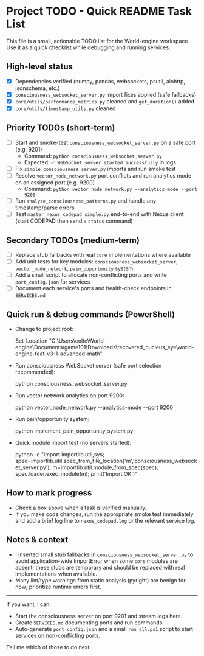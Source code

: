 # Project TODO - Quick README Task List

This file is a small, actionable TODO list for the World-engine workspace. Use it as a quick checklist while debugging and running services.

## High-level status
- [x] Dependencies verified (numpy, pandas, websockets, psutil, aiohttp, jsonschema, etc.)
- [x] `consciousness_websocket_server.py` import fixes applied (safe fallbacks)
- [x] `core/utils/performance_metrics.py` cleaned and `get_duration()` added
- [x] `core/utils/timestamp_utils.py` cleaned

## Priority TODOs (short-term)
- [ ] Start and smoke-test `consciousness_websocket_server.py` on a safe port (e.g. 9201)
  - Command: `python consciousness_websocket_server.py`
  - Expected: `✅ WebSocket server started successfully` in logs
- [ ] Fix `simple_consciousness_server.py` imports and run smoke test
- [ ] Resolve `vector_node_network.py` port conflicts and run analytics mode on an assigned port (e.g. 9200)
  - Command: `python vector_node_network.py --analytics-mode --port 9200`
- [ ] Run `analyze_consciousness_patterns.py` and handle any timestamp/parse errors
- [ ] Test `master_nexus_codepad_simple.py` end-to-end with Nexus client (start CODEPAD then send a `status` command)

## Secondary TODOs (medium-term)
- [ ] Replace stub fallbacks with real `core` implementations where available
- [ ] Add unit tests for key modules: `consciousness_websocket_server`, `vector_node_network`, `pain_opportunity` system
- [ ] Add a small script to allocate non-conflicting ports and write `port_config.json` for services
- [ ] Document each service's ports and health-check endpoints in `SERVICES.md`

## Quick run & debug commands (PowerShell)
- Change to project root:

  Set-Location "C:\Users\colte\World-engine\Documents\game101\Downloads\recovered_nucleus_eye\world-engine-feat-v3-1-advanced-math"

- Run consciousness WebSocket server (safe port selection recommended):

  python consciousness_websocket_server.py

- Run vector network analytics on port 9200:

  python vector_node_network.py --analytics-mode --port 9200

- Run pain/opportunity system:

  python implement_pain_opportunity_system.py

- Quick module import test (no servers started):

  python -c "import importlib.util,sys; spec=importlib.util.spec_from_file_location('m','consciousness_websocket_server.py'); m=importlib.util.module_from_spec(spec); spec.loader.exec_module(m); print('Import OK')"

## How to mark progress
- Check a box above when a task is verified manually.
- If you make code changes, run the appropriate smoke test immediately and add a brief log line to `nexus_codepad.log` or the relevant service log.

## Notes & context
- I inserted small stub fallbacks in `consciousness_websocket_server.py` to avoid application-wide ImportError when some `core` modules are absent; these stubs are temporary and should be replaced with real implementations when available.
- Many lint/type warnings from static analysis (pyright) are benign for now; prioritize runtime errors first.

---
If you want, I can:
- Start the consciousness server on port 9201 and stream logs here.
- Create `SERVICES.md` documenting ports and run commands.
- Auto-generate `port_config.json` and a small `run_all.ps1` script to start services on non-conflicting ports.

Tell me which of those to do next.